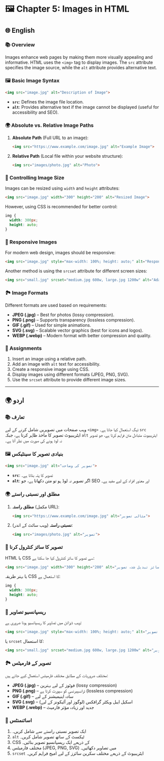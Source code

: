 # 🖼️ Chapter 5: Images in HTML

## 🌐 English

### 📚 Overview
Images enhance web pages by making them more visually appealing and informative. HTML uses the `<img>` tag to display images. The `src` attribute specifies the image source, while the `alt` attribute provides alternative text.

### 🖼️ Basic Image Syntax
```html
<img src="image.jpg" alt="Description of Image">
```
- **`src`**: Defines the image file location.
- **`alt`**: Provides alternative text if the image cannot be displayed (useful for accessibility and SEO).

### 🌍 Absolute vs. Relative Image Paths
1. **Absolute Path** (Full URL to an image):
   ```html
   <img src="https://www.example.com/image.jpg" alt="Example Image">
   ```
2. **Relative Path** (Local file within your website structure):
   ```html
   <img src="images/photo.jpg" alt="Photo">
   ```

### 📏 Controlling Image Size
Images can be resized using `width` and `height` attributes:
```html
<img src="image.jpg" width="300" height="200" alt="Resized Image">
```
However, using CSS is recommended for better control:
```css
img {
  width: 300px;
  height: auto;
}
```

### 📱 Responsive Images
For modern web design, images should be responsive:
```html
<img src="image.jpg" style="max-width: 100%; height: auto;" alt="Responsive Image">
```
Another method is using the `srcset` attribute for different screen sizes:
```html
<img src="small.jpg" srcset="medium.jpg 600w, large.jpg 1200w" alt="Adaptive Image">
```

### 🏞️ Image Formats
Different formats are used based on requirements:
- **JPEG (.jpg)** – Best for photos (lossy compression).
- **PNG (.png)** – Supports transparency (lossless compression).
- **GIF (.gif)** – Used for simple animations.
- **SVG (.svg)** – Scalable vector graphics (best for icons and logos).
- **WEBP (.webp)** – Modern format with better compression and quality.

### 📝 Assignments
1. Insert an image using a relative path.
2. Add an image with `alt` text for accessibility.
3. Create a responsive image using CSS.
4. Display images using different formats (JPEG, PNG, SVG).
5. Use the `srcset` attribute to provide different image sizes.

---

## 🌍 اردو

### 📚 تعارف
ویب صفحات میں تصویریں شامل کرنے کے لیے `<img>` ٹیگ استعمال کیا جاتا ہے۔ `src` ایٹریبیوٹ تصویر کا ماخذ ظاہر کرتا ہے، جبکہ `alt` ایٹریبیوٹ متبادل متن فراہم کرتا ہے، جو تصویر نہ لوڈ ہونے کی صورت میں نظر آتا ہے۔

### 🖼️ بنیادی تصویر کا سینٹیکس
```html
<img src="image.jpg" alt="تصویر کی وضاحت">
```
- **`src`**: تصویر کا پتہ بتاتا ہے۔
- **`alt`**: اگر تصویر نہ لوڈ ہو تو متن دکھاتا ہے، جو SEO اور معذور افراد کے لیے مفید ہے۔

### 🌍 مطلق اور نسبتی راستے
1. **مطلق راستہ** (مکمل URL):
   ```html
   <img src="https://www.example.com/image.jpg" alt="مثالی تصویر">
   ```
2. **نسبتی راستہ** (ویب سائٹ کے اندر):
   ```html
   <img src="images/photo.jpg" alt="تصویر">
   ```

### 📏 تصویر کا سائز کنٹرول کرنا
HTML یا CSS سے تصویر کا سائز کنٹرول کیا جا سکتا ہے:
```html
<img src="image.jpg" width="300" height="200" alt="سائز تبدیل شدہ تصویر">
```
یا بہتر طریقہ CSS کا استعمال ہے:
```css
img {
  width: 300px;
  height: auto;
}
```

### 📱 ریسپانسیو تصاویر
ویب ڈیزائن میں تصاویر کا ریسپانسیو ہونا ضروری ہے:
```html
<img src="image.jpg" style="max-width: 100%; height: auto;" alt="ریسپانسیو تصویر">
```
یا `srcset` کا استعمال:
```html
<img src="small.jpg" srcset="medium.jpg 600w, large.jpg 1200w" alt="ایڈاپٹیو تصویر">
```

### 🏞️ تصویر کے فارمیٹس
مختلف ضروریات کے مطابق مختلف فارمیٹس استعمال کیے جاتے ہیں:
- **JPEG (.jpg)** – فوٹوز کے لیے بہترین (lossy compression)
- **PNG (.png)** – ٹرانسپیرنسی کو سپورٹ کرتا ہے (lossless compression)
- **GIF (.gif)** – سادہ اینیمیشنز کے لیے
- **SVG (.svg)** – اسکیل ایبل ویکٹر گرافکس (لوگوز اور آئیکونز کے لیے)
- **WEBP (.webp)** – جدید اور زیادہ مؤثر فارمیٹ

### 📝 اسائنمنٹس
1. ایک تصویر نسبتی راستے سے شامل کریں۔
2. `alt` ٹیکسٹ کے ساتھ تصویر شامل کریں۔
3. CSS کے ذریعے ایک ریسپانسیو تصویر بنائیں۔
4. مختلف فارمیٹس (JPEG, PNG, SVG) میں تصاویر دکھائیں۔
5. `srcset` ایٹریبیوٹ کے ذریعے مختلف سکرین سائزز کے لیے امیج فراہم کریں۔

